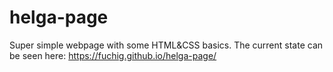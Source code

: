 # helga-page

Super simple webpage with some HTML&CSS basics. 
The current state can be seen here: https://fuchig.github.io/helga-page/
